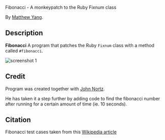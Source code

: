 Fibonacci - A monkeypatch to the Ruby Fixnum class

By [Matthew Yang](http://www.matthewgyang.com).

## Description
**Fibonacci** A program that patches the Ruby `Fixnum` class with a method called `#fibonacci`.

![screenshot 1](images/screenshot_1.png)

## Credit
Program was created together with [John Nortz](https://github.com/JohnNortz/).

He has taken it a step further by adding code to find the fibonacci number after running for a certain amount of time (ie. 10 seconds).

## Citation
Fibonacci test cases taken from this [Wikipedia article](https://en.wikipedia.org/wiki/Fibonacci_number)
